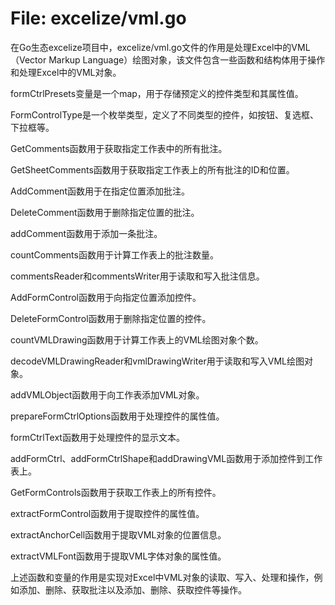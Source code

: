 # File: excelize/vml.go

在Go生态excelize项目中，excelize/vml.go文件的作用是处理Excel中的VML（Vector Markup Language）绘图对象，该文件包含一些函数和结构体用于操作和处理Excel中的VML对象。

formCtrlPresets变量是一个map，用于存储预定义的控件类型和其属性值。

FormControlType是一个枚举类型，定义了不同类型的控件，如按钮、复选框、下拉框等。

GetComments函数用于获取指定工作表中的所有批注。

GetSheetComments函数用于获取指定工作表上的所有批注的ID和位置。

AddComment函数用于在指定位置添加批注。

DeleteComment函数用于删除指定位置的批注。

addComment函数用于添加一条批注。

countComments函数用于计算工作表上的批注数量。

commentsReader和commentsWriter用于读取和写入批注信息。

AddFormControl函数用于向指定位置添加控件。

DeleteFormControl函数用于删除指定位置的控件。

countVMLDrawing函数用于计算工作表上的VML绘图对象个数。

decodeVMLDrawingReader和vmlDrawingWriter用于读取和写入VML绘图对象。

addVMLObject函数用于向工作表添加VML对象。

prepareFormCtrlOptions函数用于处理控件的属性值。

formCtrlText函数用于处理控件的显示文本。

addFormCtrl、addFormCtrlShape和addDrawingVML函数用于添加控件到工作表上。

GetFormControls函数用于获取工作表上的所有控件。

extractFormControl函数用于提取控件的属性值。

extractAnchorCell函数用于提取VML对象的位置信息。

extractVMLFont函数用于提取VML字体对象的属性值。

上述函数和变量的作用是实现对Excel中VML对象的读取、写入、处理和操作，例如添加、删除、获取批注以及添加、删除、获取控件等操作。

